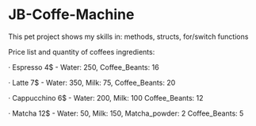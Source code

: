 # JB-Coffe-Machine
This pet project shows my skills in: methods, structs, for/switch functions

Price list and quantity of coffees ingredients:

· Espresso 4$ - Water: 250, Coffee_Beants: 16

· Latte 7$ - Water: 350, Milk: 75, Coffee_Beants: 20

· Cappucchino 6$ - Water: 200, Milk: 100 Coffee_Beants: 12

· Matcha 12$ - Water: 50, Milk: 150, Matcha_powder: 2 Coffee_Beants: 5
